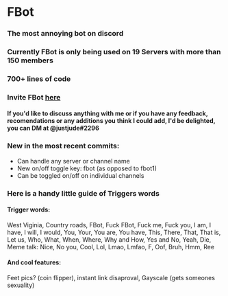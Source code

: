 # FBot
### The most annoying bot on discord

### Currently FBot is only being used on 19 Servers with more than 150 members

### 700+ lines of code

### Invite FBot [here](https://discord.com/oauth2/authorize?client_id=711934102906994699&permissions=8&scope=bot)

#### If you'd like to discuss anything with me or if you have any feedback, recomendations or any additions you think I could add, I'd be delighted, you can DM at @justjude#2296

### New in the most recent commits:
- Can handle any server or channel name
- New on/off toggle key: fbot (as opposed to fbot1)
- Can be toggled on/off on individual channels

### Here is a handy little guide of Triggers words

#### Trigger words:
West Viginia, Country roads, FBot, Fuck FBot, Fuck me, Fuck you, I am, I have, I will, I would, You, Your, You are, You have, This, There, That, That is, Let us, Who, What, When, Where, Why and How, Yes and No, Yeah, Die, Meme talk: Nice, No you, Cool, Lol, Lmao, Lmfao, F, Oof, Bruh, Hmm, Ree

#### And cool features:
Feet pics? (coin flipper), instant link disaproval, Gayscale (gets someones sexuality)
